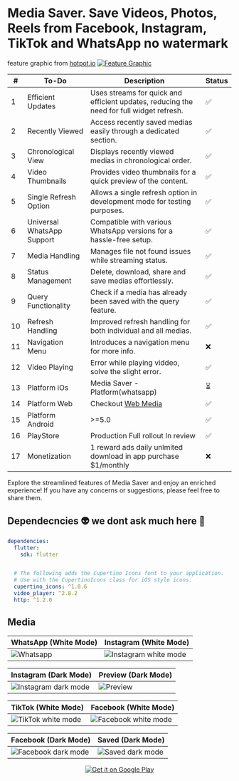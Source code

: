 # Media Saver. Save Videos, Photos, Reels from Facebook, Instagram, TikTok and WhatsApp no watermark

feature graphic from [hotpot.io](https://hotpot.io)
[![Feature Graphic](media/AuK4N66t0sMa_1024_500.png?raw=true)](https://play.google.com/store/apps/details?id=com.blackstackhub.mediasaver)


| #  | To-Do                      | Description                                                                                        | Status |
| -- | -------------------------- | -------------------------------------------------------------------------------------------------- | ------ |
| 1  | Efficient Updates          | Uses streams for quick and efficient updates, reducing the need for full widget refresh.           | ✅     |
| 2  | Recently Viewed            | Access recently saved medias easily through a dedicated section.                                   | ✅     |
| 3  | Chronological View         | Displays recently viewed medias in chronological order.                                            | ✅     |
| 4  | Video Thumbnails           | Provides video thumbnails for a quick preview of the content.                                      | ✅     |
| 5  | Single Refresh Option      | Allows a single refresh option in development mode for testing purposes.                           | ✅     |
| 6  | Universal WhatsApp Support | Compatible with various WhatsApp versions for a hassle-free setup.                                 | ✅     |
| 7  | Media Handling             | Manages file not found issues while streaming status.                                              | ✅     |
| 8  | Status Management          | Delete, download, share and save medias effortlessly.                                              | ✅     |
| 9  | Query Functionality        | Check if a media has already been saved with the query feature.                                    | ✅     |
| 10 | Refresh Handling           | Improved refresh handling for both individual and all medias.                                      | ✅     |
| 11 | Navigation Menu            | Introduces a navigation menu for more info.                                                        | ❌     |
| 12 | Video Playing              | Error while playing viddeo, solve the slight error.                                                | ✅     |
| 13 | Platform iOs               | Media Saver - Platform(whatsapp)                                                                   | ⏳     |
| 14 | Platform Web               | Checkout [Web Media](https://github.com/devfemibadmus/webmedia)                                    | ✅     |
| 15 | Platform Android           | >=5.0                                                                                              | ✅     |
| 16 | PlayStore                  | Production Full rollout In review                                                                  | ✅     |
| 17 | Monetization               | 1 reward ads daily unlmited download in app purchase $1/monthly                                    | ❌     |

Explore the streamlined features of Media Saver and enjoy an enriched experience! If you have any concerns or suggestions, please feel free to share them.

## Dependecncies :alien: we dont ask much here  :poop:

```yaml
dependencies:
  flutter:
    sdk: flutter


  # The following adds the Cupertino Icons font to your application.
  # Use with the CupertinoIcons class for iOS style icons.
  cupertino_icons: ^1.0.6
  video_player: ^2.8.2
  http: ^1.2.0
```

## Media


| WhatsApp (White Mode) | Instagram (White Mode) |
|-------------------------------------------------------------|-------------------------------------------------------------|
| ![Whatsapp](media/Screenshot_20240816-065748.png?raw=true) | ![Instagram white mode](media/Screenshot_20240816-065837.png?raw=true) |

| Instagram (Dark Mode) | Preview (Dark Mode) |
|-------------------------------------------------------------|-------------------------------------------------------------|
| ![Instagram dark mode](media/Screenshot_20240816-070500.png?raw=true) | ![Preview](media/Screenshot_20240816-070602.png?raw=true) |

| TikTok (White Mode) | Facebook (White Mode) |
|-------------------------------------------------------------|-------------------------------------------------------------|
| ![TikTok white mode](media/Screenshot_20240816-072546.png?raw=true) | ![Facebook white mode](media/Screenshot_20240816-072658.png?raw=true) |

| Facebook (Dark Mode) | Saved (Dark Mode) |
|-------------------------------------------------------------|-------------------------------------------------------------|
| ![Facebook dark mode](media/Screenshot_20240816-072735.png?raw=true) | ![Saved dark mode](media/Screenshot_20240816-074619.png?raw=true) |




<div align="center">

[![Get it on Google Play](https://play.google.com/intl/en_us/badges/images/generic/en_badge_web_generic.png)](https://play.google.com/store/apps/details?id=com.blackstackhub.mediasaver)

</div>
